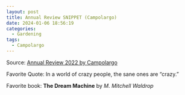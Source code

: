 ```yaml
---
layout: post
title: Annual Review SNIPPET (Campolargo)
date: 2024-01-06 18:56:19
categories:
  - Gardening
tags:
  - Campolargo
---
```

Source: [Annual Review 2022 by Campolargo](https://www.juandavidcampolargo.com/blog/annual-review-2022)

Favorite Quote: In a world of crazy people, the sane ones are “crazy.”

Favorite book: **The Dream Machine** by *M. Mitchell Waldrop*